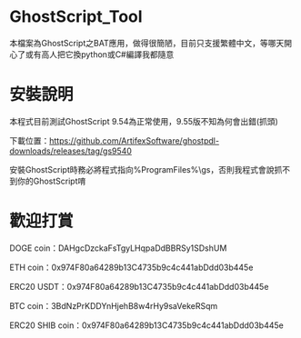 # GhostScript_Tool
本檔案為GhostScript之BAT應用，做得很簡陋，目前只支援繁體中文，等哪天開心了或有高人把它換python或C#編譯我都隨意

# 安裝說明
本程式目前測試GhostScript 9.54為正常使用，9.55版不知為何會出錯(抓頭)

下載位置：https://github.com/ArtifexSoftware/ghostpdl-downloads/releases/tag/gs9540

安裝GhostScript時務必將程式指向%ProgramFiles%\gs，否則我程式會說抓不到你的GhostScript唷

# 歡迎打賞
DOGE coin：DAHgcDzckaFsTgyLHqpaDdBBRSy1SDshUM

ETH coin：0x974F80a64289b13C4735b9c4c441abDdd03b445e

ERC20 USDT：0x974F80a64289b13C4735b9c4c441abDdd03b445e

BTC coin：3BdNzPrKDDYnHjehB8w4rHy9saVekeRSqm

ERC20 SHIB coin：0x974F80a64289b13C4735b9c4c441abDdd03b445e
